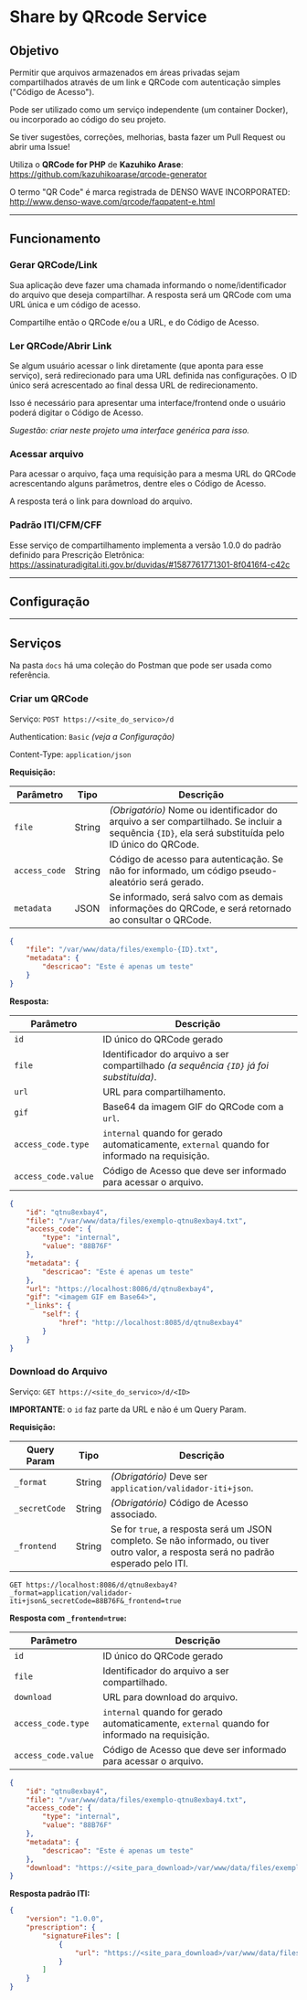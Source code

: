 # Share by QRcode Service

## Objetivo
Permitir que arquivos armazenados em áreas privadas sejam compartilhados através de um link e QRCode com autenticação simples ("Código de Acesso").

Pode ser utilizado como um serviço independente (um container Docker), ou incorporado ao código do seu projeto.

Se tiver sugestões, correções, melhorias, basta fazer um Pull Request ou abrir uma Issue!

Utiliza o **QRCode for PHP** de **Kazuhiko Arase**: https://github.com/kazuhikoarase/qrcode-generator

O termo "QR Code" é marca registrada de DENSO WAVE INCORPORATED: http://www.denso-wave.com/qrcode/faqpatent-e.html

---------------------

## Funcionamento

### Gerar QRCode/Link
Sua aplicação deve fazer uma chamada informando o nome/identificador do arquivo que deseja compartilhar. A resposta será um QRCode com uma URL única e um código de acesso.

Compartilhe então o QRCode e/ou a URL, e do Código de Acesso.

### Ler QRCode/Abrir Link
Se algum usuário acessar o link diretamente (que aponta para esse serviço), será redirecionado para uma URL definida nas configurações. O ID único será acrescentado ao final dessa URL de redirecionamento.

Isso é necessário para apresentar uma interface/frontend onde o usuário poderá digitar o Código de Acesso.

*Sugestão: criar neste projeto uma interface genérica para isso.*

### Acessar arquivo
Para acessar o arquivo, faça uma requisição para a mesma URL do QRCode acrescentando alguns parâmetros, dentre eles o Código de Acesso.

A resposta terá o link para download do arquivo.

### Padrão ITI/CFM/CFF
Esse serviço de compartilhamento implementa a versão 1.0.0 do padrão definido para Prescrição Eletrônica: https://assinaturadigital.iti.gov.br/duvidas/#1587761771301-8f0416f4-c42c

---------------------

## Configuração

---------------------

## Serviços

Na pasta `docs` há uma coleção do Postman que pode ser usada como referência.

### Criar um QRCode

Serviço: `POST https://<site_do_servico>/d`

Authentication: `Basic` *(veja a Configuração)*

Content-Type: `application/json`

**Requisição:**

Parâmetro | Tipo | Descrição
--- | --- | ---
`file` | String | *(Obrigatório)* Nome ou identificador do arquivo a ser compartilhado. Se incluir a sequência `{ID}`, ela será substituída pelo ID único do QRCode.
`access_code` | String | Código de acesso para autenticação. Se não for informado, um código pseudo-aleatório será gerado.
`metadata` | JSON | Se informado, será salvo com as demais informações do QRCode, e será retornado ao consultar o QRCode.


```json
{
    "file": "/var/www/data/files/exemplo-{ID}.txt",
    "metadata": {
        "descricao": "Este é apenas um teste"
    }
}
```

**Resposta:**

Parâmetro | Descrição
--- | ---
`id` | ID único do QRCode gerado
`file` | Identificador do arquivo a ser compartilhado *(a sequência `{ID}` já foi substituída)*.
`url` | URL para compartilhamento.
`gif` | Base64 da imagem GIF do QRCode com a `url`.
`access_code.type` | `internal` quando for gerado automaticamente, `external` quando for informado na requisição.
`access_code.value` | Código de Acesso que deve ser informado para acessar o arquivo.

```json
{
    "id": "qtnu8exbay4",
    "file": "/var/www/data/files/exemplo-qtnu8exbay4.txt",
    "access_code": {
        "type": "internal",
        "value": "88B76F"
    },
    "metadata": {
        "descricao": "Este é apenas um teste"
    },
    "url": "https://localhost:8086/d/qtnu8exbay4",
    "gif": "<imagem GIF em Base64>",
    "_links": {
        "self": {
            "href": "http://localhost:8085/d/qtnu8exbay4"
        }
    }
}
```

### Download do Arquivo

Serviço: `GET https://<site_do_servico>/d/<ID>`

**IMPORTANTE**: o `id` faz parte da URL e não é um Query Param.

**Requisição:**

Query Param | Tipo | Descrição
--- | --- | ---
`_format` | String | *(Obrigatório)* Deve ser `application/validador-iti+json`.
`_secretCode` | String | *(Obrigatório)* Código de Acesso associado.
`_frontend` | String | Se for `true`, a resposta será um JSON completo. Se não informado, ou tiver outro valor, a resposta será no padrão esperado pelo ITI.


```http
GET https://localhost:8086/d/qtnu8exbay4?_format=application/validador-iti+json&_secretCode=88B76F&_frontend=true
```

**Resposta com `_frontend=true`:**

Parâmetro | Descrição
--- | ---
`id` | ID único do QRCode gerado
`file` | Identificador do arquivo a ser compartilhado.
`download` | URL para download do arquivo.
`access_code.type` | `internal` quando for gerado automaticamente, `external` quando for informado na requisição.
`access_code.value` | Código de Acesso que deve ser informado para acessar o arquivo.

```json
{
    "id": "qtnu8exbay4",
    "file": "/var/www/data/files/exemplo-qtnu8exbay4.txt",
    "access_code": {
        "type": "internal",
        "value": "88B76F"
    },
    "metadata": {
        "descricao": "Este é apenas um teste"
    },
    "download": "https://<site_para_download>/var/www/data/files/exemplo-qtnu8exbay4.txt"
}
```

**Resposta padrão ITI:**

```json
{
    "version": "1.0.0",
    "prescription": {
        "signatureFiles": [
            {
                "url": "https://<site_para_download>/var/www/data/files/exemplo-qtnu8exbay4.txt"
            }
        ]
    }
}
```
